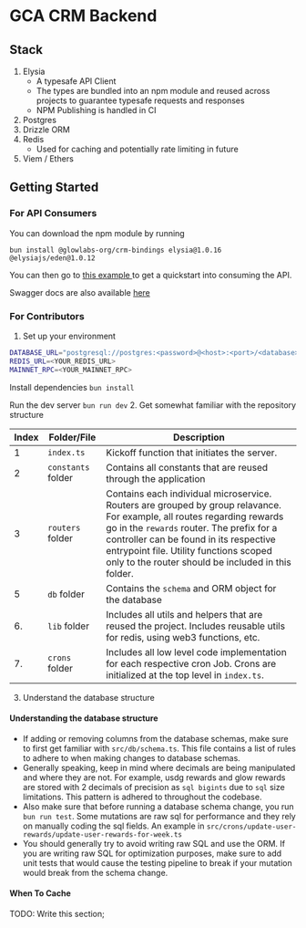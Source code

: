 # GCA CRM Backend

## Stack

1. Elysia
   - A typesafe API Client
   - The types are bundled into an npm module and reused across projects to guarantee typesafe requests and responses
   - NPM Publishing is handled in CI
2. Postgres
3. Drizzle ORM
4. Redis
   - Used for caching and potentially rate limiting in future
5. Viem / Ethers

## Getting Started

### For API Consumers

You can download the npm module by running

`bun install @glowlabs-org/crm-bindings elysia@1.0.16 @elysiajs/eden@1.0.12`

You can then go to <a href="./eden-client.ts">this example </a> to get a quickstart into consuming the API.

Swagger docs are also available <a href="http://localhost:300/swagger"> here </a>

### For Contributors

1. Set up your environment

```bash
DATABASE_URL="postgresql://postgres:<password>@<host>:<port>/<database>?sslmode=disable"
REDIS_URL=<YOUR_REDIS_URL>
MAINNET_RPC=<YOUR_MAINNET_RPC>
```

Install dependencies
`bun install`

Run the dev server
`bun run dev` 2. Get somewhat familiar with the repository structure

| Index | Folder/File        | Description                                                                                                                                                                                                                                                                                                     |
| ----- | ------------------ | --------------------------------------------------------------------------------------------------------------------------------------------------------------------------------------------------------------------------------------------------------------------------------------------------------------- |
| 1     | `index.ts`         | Kickoff function that initiates the server.                                                                                                                                                                                                                                                                     |
| 2     | `constants` folder | Contains all constants that are reused through the application                                                                                                                                                                                                                                                  |
| 3     | `routers` folder   | Contains each individual microservice. Routers are grouped by group relavance. For example, all routes regarding rewards go in the `rewards` router. The prefix for a controller can be found in its respective entrypoint file. Utility functions scoped only to the router should be included in this folder. |
| 5     | `db` folder        | Contains the `schema` and ORM object for the database                                                                                                                                                                                                                                                           |
| 6.    | `lib` folder       | Includes all utils and helpers that are reused the project. Includes reusable utils for redis, using web3 functions, etc.                                                                                                                                                                                       |
| 7.    | `crons` folder     | Includes all low level code implementation for each respective cron Job. Crons are initialized at the top level in `index.ts`.                                                                                                                                                                                  |

3. Understand the database structure

#### Understanding the database structure

- If adding or removing columns from the database schemas, make sure to first get familiar with `src/db/schema.ts`. This file contains a list of rules to adhere to when making changes to database schemas.
- Generally speaking, keep in mind where decimals are being manipulated and where they are not. For example, usdg rewards and glow rewards are stored with 2 decimals of precision as `sql bigints` due to `sql` size limitations. This pattern is adhered to throughout the codebase.
- Also make sure that before running a database schema change, you run `bun run test`. Some mutations are raw sql for performance and they rely on manually coding the sql fields. An example in `src/crons/update-user-rewards/update-user-rewards-for-week.ts`
- You should generally try to avoid writing raw SQL and use the ORM. If you are writing raw SQL for optimization purposes, make sure to add unit tests that would cause the testing pipeline to break if your mutation would break from the schema change.

#### When To Cache

TODO: Write this section;
